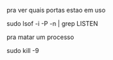 pra ver quais portas estao em uso 

sudo lsof -i -P -n | grep LISTEN

pra matar um processo

sudo kill -9 <PID>